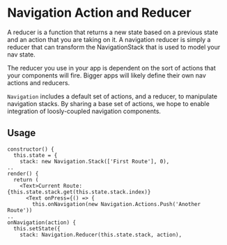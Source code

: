 # Navigation Action and Reducer

A reducer is a function that returns a new state based on a previous state and an action that you are taking on it. A navigation reducer is simply a reducer that can transform the NavigationStack that is used to model your nav state.

The reducer you use in your app is dependent on the sort of actions that your components will fire. Bigger apps will likely define their own nav actions and reducers.

`Navigation` includes a default set of actions, and a reducer, to manipulate navigation stacks. By sharing a base set of actions, we hope to enable integration of loosly-coupled navigation components.

## Usage


```
constructor() {
  this.state = {
    stack: new Navigation.Stack(['First Route'], 0),
..
render() {
  return (
    <Text>Current Route: {this.state.stack.get(this.state.stack.index)}
      <Text onPress={() => {
        this.onNavigation(new Navigation.Actions.Push('Another Route'))
..
onNavigation(action) {
  this.setState({
    stack: Navigation.Reducer(this.state.stack, action),
```

